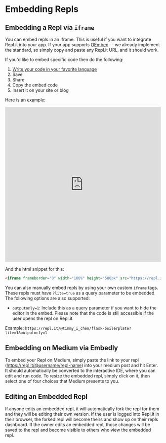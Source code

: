 # Embedding Repls

## Embedding a Repl via `iframe`

You can embed repls in an iframe. This is useful if you want to integrate Repl.it
into your app. If your app supports [OEmbed](https://oembed.com/) -- we already
implement the standard, so simply copy and paste any Repl.it URL, and it should work.

If you'd like to embed specific code then do the following:

1. [Write your code in your favorite language](https://repl.it/languages)
2. Save
3. Share
4. Copy the embed code
5. Insert it on your site or blog

Here is an example:

<iframe frameborder="0" width="100%" height="500px" src="https://repl.it/@amasad/PitifulLastingWhoopingcrane?lite=true"></iframe>

And the html snippet for this:

```html
<iframe frameborder="0" width="100%" height="500px" src="https://repl.it/@amasad/PitifulLastingWhoopingcrane?lite=true"></iframe>
```

You can also manually embed repls by using your own custom `iframe` tags.
These repls must have `?lite=true` as a query parameter to be embedded.  The
following options are also supported:

* `outputonly=1`: Include this as a query parameter if you want to hide the
editor in the embed.  Please note that the code is still accessible if the
user opens the repl on Repl.it.

Example: `https://repl.it/@timmy_i_chen/flask-boilerplate?lite=1&outputonly=1`

## Embedding on Medium via Embedly

To embed your Repl on Medium, simply paste the link to your repl
(https://repl.it/@username/repl-name) into your medium post and hit Enter.
It should automatically be converted to the interactive IDE, where you can
edit and run code.  To resize the embedded repl, simply click on it, then
select one of four choices that Medium presents to you.

## Editing an Embedded Repl

If anyone edits an embedded repl, it will automatically fork the repl for them
and they will be editing their own version.  If the user is logged into Repl.it
in their browser, the forked repl will become theirs and show up on their repls
dashboard.  If the owner edits an embedded repl, those changes will be saved to
the repl and become visible to others who view the embedded repl.